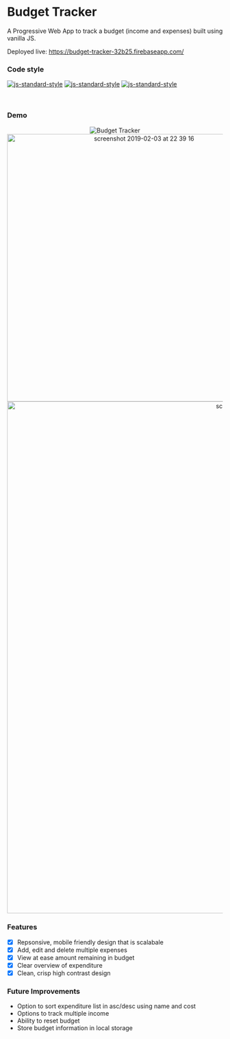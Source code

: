 # Budget Tracker

A Progressive Web App to track a budget (income and expenses) built using vanilla JS.

Deployed live: https://budget-tracker-32b25.firebaseapp.com/


### Code style
  [![js-standard-style](https://img.shields.io/badge/code%20style-standard-brightgreen.svg?style=flat)](https://github.com/feross/standard)
    [![js-standard-style](https://img.shields.io/badge/deployed-live-blue.svg)](https://team1-iot.firebaseapp.com/)
    [![js-standard-style](https://img.shields.io/badge/deployed%20version-1.0.0-green.svg)](https://team1-iot.firebaseapp.com/)

<br />


### Demo

<p align="center">
  <img alt="Budget Tracker" src='https://user-images.githubusercontent.com/39765499/52184030-1cd2c280-2806-11e9-8cbc-f40c9acc83b5.gif'>

<img width="624" alt="screenshot 2019-02-03 at 22 39 16" src="https://user-images.githubusercontent.com/39765499/52184031-20fee000-2806-11e9-8f43-408d9975fbf3.png">
<img width="1194" alt="screenshot 2019-02-03 at 22 39 01" src="https://user-images.githubusercontent.com/39765499/52184032-20fee000-2806-11e9-996c-7f398e7b749e.png">

</p>

### Features

- [x] Repsonsive, mobile friendly design that is scalabale
- [x] Add, edit and delete multiple expenses
- [x] View at ease amount remaining in budget
- [x] Clear overview of expenditure
- [x] Clean, crisp high contrast design

### Future Improvements

* Option to sort expenditure list in asc/desc using name and cost
* Options to track multiple income
* Ability to reset budget
* Store budget information in local storage

